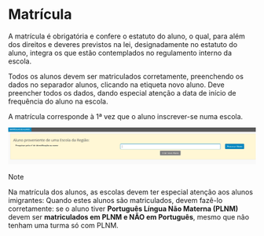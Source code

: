 ﻿# Matrícula

A matrícula é obrigatória e confere o estatuto do aluno, o qual, para além dos direitos e deveres previstos na lei, designadamente no estatuto do aluno, integra os que estão contemplados no regulamento interno da escola. 

Todos os alunos devem ser matriculados corretamente, preenchendo os dados no separador alunos, clicando na etiqueta novo aluno. Deve preencher todos os dados, dando especial atenção a data de início de frequência do aluno na escola. 

A matrícula corresponde à 1ª vez que o aluno inscrever-se numa escola. 

![Matricula21](../../images/Place21/Alunos/matricula21.PNG)


> [!NOTE]  
> Na matrícula dos alunos, as escolas devem ter especial atenção aos alunos imigrantes: Quando estes alunos são matriculados, devem fazê-lo corretamente: se o aluno tiver **Português Língua Não Materna (PLNM)** devem ser **matriculados em PLNM e NÃO em Português**, mesmo que não tenham uma turma só com PLNM.





